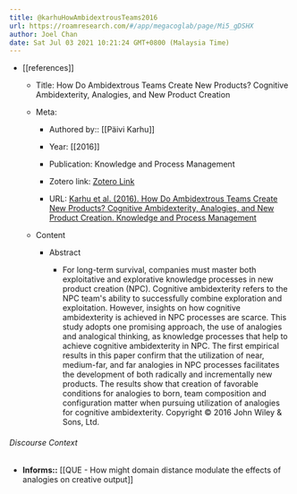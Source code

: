 ```yaml
---
title: @karhuHowAmbidextrousTeams2016
url: https://roamresearch.com/#/app/megacoglab/page/Mi5_gDSHX
author: Joel Chan
date: Sat Jul 03 2021 10:21:24 GMT+0800 (Malaysia Time)
---
```


- [[references]]

    - Title: How Do Ambidextrous Teams Create New Products? Cognitive Ambidexterity, Analogies, and New Product Creation

    - Meta:

        - Authored by:: [[Päivi Karhu]]

        - Year: [[2016]]

        - Publication: Knowledge and Process Management

        - Zotero link: [Zotero Link](zotero://select/items/1_8P2CUF7T)

        - URL: [Karhu et al. (2016). How Do Ambidextrous Teams Create New Products? Cognitive Ambidexterity, Analogies, and New Product Creation. Knowledge and Process Management](http://onlinelibrary.wiley.com/doi/10.1002/kpm.1499/abstract)

    - Content

        - Abstract

            - For long-term survival, companies must master both exploitative and explorative knowledge processes in new product creation (NPC). Cognitive ambidexterity refers to the NPC team's ability to successfully combine exploration and exploitation. However, insights on how cognitive ambidexterity is achieved in NPC processes are scarce. This study adopts one promising approach, the use of analogies and analogical thinking, as knowledge processes that help to achieve cognitive ambidexterity in NPC. The first empirical results in this paper confirm that the utilization of near, medium-far, and far analogies in NPC processes facilitates the development of both radically and incrementally new products. The results show that creation of favorable conditions for analogies to born, team composition and configuration matter when pursuing utilization of analogies for cognitive ambidexterity. Copyright © 2016 John Wiley & Sons, Ltd.

###### Discourse Context

- **Informs::** [[QUE - How might domain distance modulate the effects of analogies on creative output]]
